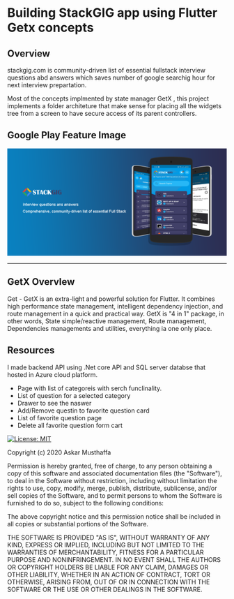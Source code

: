 # Building StackGIG app using Flutter Getx concepts 

 
## Overview

stackgig.com is community-driven list of essential fullstack interview questions abd answers which saves number of google searchig hour for next interview prepartation.   

Most of the  concepts implmented by state manager GetX , this project implements a folder architeture that make sense for placing all the widgets tree from a screen to have secure access of its parent controllers.

## Google Play Feature Image
![Feature Image](https://github.com/askarmus/stackgig/blob/master/assets/meteril/feature-image.png?raw=true)

---

## GetX OvervIew 

Get - GetX is an extra-light and powerful solution for Flutter. It combines high performance state management, intelligent dependency injection, and route management in a quick and practical way. GetX is "4 in 1" package, in other words, State simple/reactive management, Route management, Dependencies managements and utilities, everything ia one only place.

## Resources

I made backend API using .Net core API and SQL server databse that hosted in Azure cloud platform. 

- Page with list of categoreis with serch funclinality.
- List of question for a selected category 
- Drawer to see the naswer 
- Add/Remove questin to favorite question card 
- List of favorite question page  
- Delete all favorite question form cart

 

[![License: MIT](https://img.shields.io/badge/license-MIT-purple.svg)](https://github.com/askarmus/stackgig/blob/master/LICENSE)

Copyright (c) 2020 Askar Musthaffa

Permission is hereby granted, free of charge, to any person obtaining a copy
of this software and associated documentation files (the "Software"), to deal
in the Software without restriction, including without limitation the rights
to use, copy, modify, merge, publish, distribute, sublicense, and/or sell
copies of the Software, and to permit persons to whom the Software is
furnished to do so, subject to the following conditions:

The above copyright notice and this permission notice shall be included in all
copies or substantial portions of the Software.

THE SOFTWARE IS PROVIDED "AS IS", WITHOUT WARRANTY OF ANY KIND, EXPRESS OR
IMPLIED, INCLUDING BUT NOT LIMITED TO THE WARRANTIES OF MERCHANTABILITY,
FITNESS FOR A PARTICULAR PURPOSE AND NONINFRINGEMENT. IN NO EVENT SHALL THE
AUTHORS OR COPYRIGHT HOLDERS BE LIABLE FOR ANY CLAIM, DAMAGES OR OTHER
LIABILITY, WHETHER IN AN ACTION OF CONTRACT, TORT OR OTHERWISE, ARISING FROM,
OUT OF OR IN CONNECTION WITH THE SOFTWARE OR THE USE OR OTHER DEALINGS IN THE
SOFTWARE.

[getx_package]: https://pub.dev/packages/get
